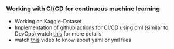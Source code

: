 <H3> Working with CI/CD for continuous machine learning </H3>
  
  - Working on Kaggle-Dataset
  - Implementation of github actions for CI/CD using cml (similar to DevOps) watch [this](https://youtu.be/9BgIDqAzfuA) for more details
  - watch [this](https://youtu.be/eB0nUzAI7M8) video to know about yaml or yml files
